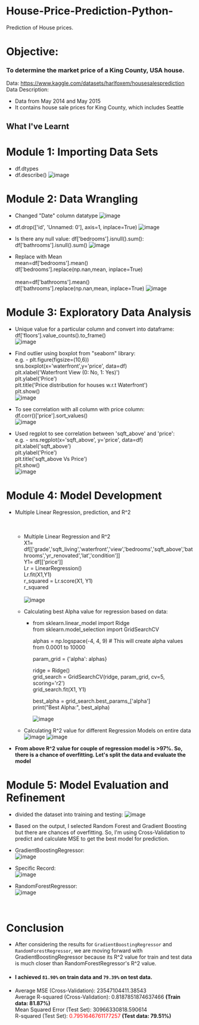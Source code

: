 # House-Price-Prediction-Python-
Prediction of House prices.

# Objective: 
### To determine the market price of a King County, USA house.</br>
Data: https://www.kaggle.com/datasets/harlfoxem/housesalesprediction</br>
Data Description:
  - Data from May 2014 and May 2015</br>
  - It contains house sale prices for King County, which includes Seattle


## What I've Learnt

# Module 1: Importing Data Sets
- df.dtypes
- df.describe()
![image](https://github.com/ParthM16/House-Price-Prediction-Python-/assets/136796479/a58715c4-c68f-4d6c-b782-22faa5af22cc)


# Module 2: Data Wrangling
- Changed "Date" column datatype
 ![image](https://github.com/ParthM16/House-Price-Prediction-Python-/assets/136796479/e2c1c3c3-7d60-4208-93df-392e8f858bf9)

- df.drop(['id', 'Unnamed: 0'], axis=1, inplace=True)
  ![image](https://github.com/ParthM16/House-Price-Prediction-Python-/assets/136796479/b095e095-78ed-4845-9000-1e4c15756d93)

- Is there any null value:
	df['bedrooms'].isnull().sum(): 
	df['bathrooms'].isnull().sum()
![image](https://github.com/ParthM16/House-Price-Prediction-Python-/assets/136796479/f85f36a0-84d4-493d-9ccb-e80f07028fcb)

- Replace with Mean</br>
	mean=df['bedrooms'].mean()</br>
	df['bedrooms'].replace(np.nan,mean, inplace=True)</br></br>
  mean=df['bathrooms'].mean()</br>
	df['bathrooms'].replace(np.nan,mean, inplace=True)
![image](https://github.com/ParthM16/House-Price-Prediction-Python-/assets/136796479/461041b1-be74-4b0e-9504-38db03fb3b7d)


# Module 3: Exploratory Data Analysis
- Unique value for a particular column and convert into dataframe:</br>
df['floors'].value_counts().to_frame()</br>
![image](https://github.com/ParthM16/House-Price-Prediction-Python-/assets/136796479/83ad9caa-86da-47fa-a93b-c6277b8fb4f1)


- Find outlier using boxplot from "seaborn" library:</br>
 e.g. - plt.figure(figsize=(10,6))</br>
	sns.boxplot(x='waterfront',y='price', data=df)</br>
	plt.xlabel('Waterfront View (0: No, 1: Yes)')</br>
	plt.ylabel('Price')</br>
	plt.title('Price distribution for houses w.r.t Waterfront')</br>
	plt.show()</br>
![image](https://github.com/ParthM16/House-Price-Prediction-Python-/assets/136796479/82a7c339-5745-4552-9a3f-4cc2b37f2486)


- To see correlation with all column with price column:</br>
	df.corr()['price'].sort_values()</br>
![image](https://github.com/ParthM16/House-Price-Prediction-Python-/assets/136796479/bbcbcde0-87eb-4d6e-a24e-66026750b101)


- Used regplot to see correlation between 'sqft_above' and 'price':</br>
 e.g. - sns.regplot(x='sqft_above', y='price', data=df)</br>
	plt.xlabel('sqft_above')</br>
	plt.ylabel('Price')</br>
	plt.title('sqft_above Vs Price')</br>
	plt.show()</br>
![image](https://github.com/ParthM16/House-Price-Prediction-Python-/assets/136796479/528f5d72-6d43-4fd7-a1bb-db03afd5c1d7)


# Module 4: Model Development
- Multiple Linear Regression, prediction, and R^2</br></br></br>
  - Multiple Linear Regression and R^2</br>
    X1= df[['grade','sqft_living','waterfront','view','bedrooms','sqft_above','bathrooms','yr_renovated','lat','condition']]</br>
    Y1= df[['price']]</br>
    Lr = LinearRegression()</br>
    Lr.fit(X1,Y1)</br>
    r_squared = Lr.score(X1, Y1)</br>
    r_squared</br></br>
    ![image](https://github.com/ParthM16/House-Price-Prediction-Python-/assets/136796479/c6918ca6-4923-4b75-b327-3cfbf6a2eac3)


  - Calculating best Alpha value for regression based on data:</br>
    - from sklearn.linear_model import Ridge</br>
      from sklearn.model_selection import GridSearchCV</br>

      alphas = np.logspace(-4, 4, 9)  # This will create alpha values from 0.0001 to 10000</br>
  
      param_grid = {'alpha': alphas}</br>
  
      ridge = Ridge()</br>
      grid_search = GridSearchCV(ridge, param_grid, cv=5, scoring='r2')</br>
      grid_search.fit(X1, Y1)</br>
  
      best_alpha = grid_search.best_params_['alpha']</br>
      print("Best Alpha:", best_alpha)</br>

      ![image](https://github.com/ParthM16/House-Price-Prediction-Python-/assets/136796479/8b6c9c00-6bd3-4a9d-a08f-11169a931293)

  - Calculating R^2 value for different Regression Models on entire data
      ![image](https://github.com/ParthM16/House-Price-Prediction-Python-/assets/136796479/898eeb7b-110e-43a8-abdf-ea1b4b66dffe)
      ![image](https://github.com/ParthM16/House-Price-Prediction-Python-/assets/136796479/e4bb047d-6b82-43a5-b5a5-215f1077ae21)


- **From above R^2 value for couple of regression model is >97%. So, there is a chance of overfitting. Let's split the data and evaluate the model**</br>


# Module 5: Model Evaluation and Refinement

- divided the dataset into training and testing: 
	![image](https://github.com/ParthM16/House-Price-Prediction-Python-/assets/136796479/e87d60dd-1682-4c81-94b4-1ca0cfd82da7)</br>
- Based on the output, I selected Random Forest and Gradient Boosting but there are chances of overfitting. So, I'm using Cross-Validation to predict and calculate MSE to get the best model for prediction.</br>
- GradientBoostingRegressor: </br>
  ![image](https://github.com/ParthM16/House-Price-Prediction-Python-/assets/136796479/1f9e1ce3-48f2-4fe5-94e1-e559f1177964)</br>
- Specific Record:</br>
![image](https://github.com/ParthM16/House-Price-Prediction-Python-/assets/136796479/45a7f469-2a9f-43dc-a74f-eeb0987f5ab6)

- RandomForestRegressor: </br>
  ![image](https://github.com/ParthM16/House-Price-Prediction-Python-/assets/136796479/b719cc5f-3109-4a34-9698-a7fdc443b70d)
</br>

# Conclusion

- After considering the results for <code>GradientBoostingRegressor</code> and <code>RandomForestRegressor</code>, we are moving forward with GradientBoostingRegressor because its R^2 value for train and test data is much closer than RandomForestRegressor's R^2 value.

- #### I achieved <code>81.90%</code> on train data and <code>79.39%</code> on test data.

- Average MSE (Cross-Validation): 23547104411.38543</br>
  Average R-squared (Cross-Validation): 0.8187851874637466  **(Train data: 81.87%)**</br>
  Mean Squared Error (Test Set): 30966330818.590614</br>
  R-squared (Test Set): <FONT COLOR="#ff0000">0.7951646761177257</FONT> **(Test data: 79.51%)**</br>


